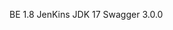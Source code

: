 [//]: # (mkdir -p board/{controller,service,repository,exception,domain})
BE      1.8
JenKins JDK 17
Swagger 3.0.0



[//]: # (SWAGGER)
[//]: # (http://34.64.210.224:8080/swagger-ui/index.html#/user-controller)
